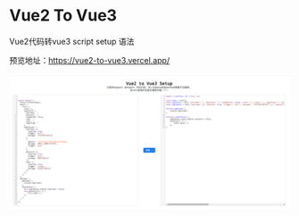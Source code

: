 # Vue2 To Vue3

Vue2代码转vue3 script setup 语法

预览地址：https://vue2-to-vue3.vercel.app/

![img.png](img.png)
